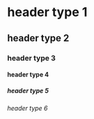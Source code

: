 # header type 1
## header type 2
### header type 3
#### header type 4
##### header type 5
###### header type 6
